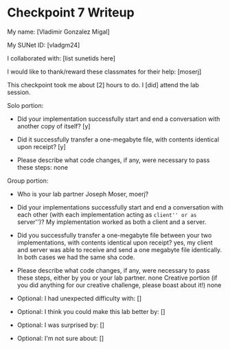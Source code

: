 Checkpoint 7 Writeup
====================

My name: [Vladimir  Gonzalez Migal]

My SUNet ID: [vladgm24]

I collaborated with: [list sunetids here]

I would like to thank/reward these classmates for their help: [moserj]

This checkpoint took me about [2] hours to do. I [did] attend the lab session.

Solo portion:

- Did your implementation successfully start and end a conversation with another copy of itself? [y]

- Did it successfully transfer a one-megabyte file, with contents identical upon receipt? [y]

- Please describe what code changes, if any, were necessary to pass these steps: none

Group portion:

- Who is your lab partner Joseph Moser, moerj?

- Did your implementations successfully start and end a conversation with each other (with each implementation acting as ``client'' or as ``server'')? My implementation worked as both a client and a server.

- Did you successfully transfer a one-megabyte file between your two
  implementations, with contents identical upon receipt? yes, my client and server was able to receive and send a one megabyte file identically. In both cases we had the same sha code. 

- Please describe what code changes, if any, were necessary to pass
  these steps, either by you or your lab partner. 
none 
Creative portion (if you did anything for our creative challenge,
                  please boast about it!)
none
- Optional: I had unexpected difficulty with: []

- Optional: I think you could make this lab better by: []

- Optional: I was surprised by: []

- Optional: I'm not sure about: []
